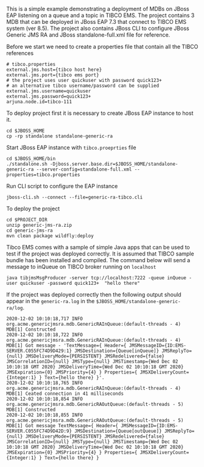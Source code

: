 This is a simple example demonstrating a deployment of MDBs on JBoss EAP listening on a queue and a topic in TIBCO EMS. The project contains 3 MDB that can be deployed in JBoss EAP 7.3 that connect to TIBCO EMS system (ver 8.5). The project also contains JBoss CLI to configure JBoss Generic JMS RA and JBoss standalone-full.xml file for reference. 

Before we start we need to create a properties file that contain all the TIBCO references
~~~
# tibco.properties
external.jms.host={tibco host here}
external.jms.port={tibco ems port}
# the project uses user quickuser with password quick123+
# an alternative tibco username/password can be supplied
external.jms.username=quickuser
external.jms.password=quick123+
arjuna.node.id=tibco-111
~~~
To deploy project first it is necessary to create JBoss EAP instance to host it.
~~~
cd $JBOSS_HOME
cp -rp standalone standalone-generic-ra
~~~
Start JBoss EAP instance with `tibco.proeprties` file
~~~
cd $JBOSS_HOME/bin
./standalone.sh -Djboss.server.base.dir=$JBOSS_HOME/standalone-generic-ra --server-config=standalone-full.xml --properties=tibco.properties
~~~
Run CLI script to configure the EAP instance
~~~
jboss-cli.sh --connect --file=generic-ra-tibco.cli 
~~~
To deploy the project 
~~~
cd $PROJECT_DIR
unzip generic-jms-ra.zip 
cd generic-jms-ra
mvn clean package wildfly:deploy 
~~~
Tibco EMS comes with a sample of simple Java apps that can be used to test if the project was deployed correctly. It is assumed that TIBCO sample bundle has been installed and compiled. The command below will send a message to inQueue on TIBCO broker running on `localhost`
~~~
java tibjmsMsgProducer -server tcp://localhost:7222 -queue inQueue -user quickuser -password quick123+  "hello there"
~~~
If the project was deployed correctly then the following output should appear in the `generic-ra.log` in the `$JBOSS_HOME/standalone-generic-ra/log`.
~~~
2020-12-02 10:10:18,717 INFO  org.acme.genericjmsra.mdb.GenericRAInQueue:(default-threads - 4) MDB[1] Constructed
2020-12-02 10:10:18,722 INFO  org.acme.genericjmsra.mdb.GenericRAInQueue:(default-threads - 4) MDB[1] Got message - 'TextMessage={ Header={ JMSMessageID={ID:EMS-SERVER.C055FC74D9D429:1} JMSDestination={Queue[inQueue]} JMSReplyTo={null} JMSDeliveryMode={PERSISTENT} JMSRedelivered={false} JMSCorrelationID={null} JMSType={null} JMSTimestamp={Wed Dec 02 10:10:18 GMT 2020} JMSDeliveryTime={Wed Dec 02 10:10:18 GMT 2020} JMSExpiration={0} JMSPriority={4} } Properties={ JMSXDeliveryCount={Integer:1} } Text={hello there} }'.
2020-12-02 10:10:18,765 INFO  org.acme.genericjmsra.mdb.GenericRAInQueue:(default-threads - 4) MDB[1] Ceated connection in 41 milliseconds
2020-12-02 10:10:18,854 INFO  org.acme.genericjmsra.mdb.GenericRAOutQueue:(default-threads - 5) MDB[1] Constructed
2020-12-02 10:10:18,855 INFO  org.acme.genericjmsra.mdb.GenericRAOutQueue:(default-threads - 5) MDB[1] Got message TextMessage={ Header={ JMSMessageID={ID:EMS-SERVER.C055FC74D9D42D:9} JMSDestination={Queue[outQueue]} JMSReplyTo={null} JMSDeliveryMode={PERSISTENT} JMSRedelivered={false} JMSCorrelationID={null} JMSType={null} JMSTimestamp={Wed Dec 02 10:10:18 GMT 2020} JMSDeliveryTime={Wed Dec 02 10:10:18 GMT 2020} JMSExpiration={0} JMSPriority={4} } Properties={ JMSXDeliveryCount={Integer:1} } Text={hello there} }
~~~

